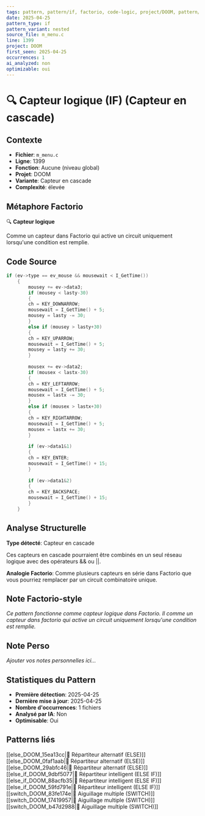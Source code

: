 ```yaml
---
tags: pattern, pattern/if, factorio, code-logic, project/DOOM, pattern/variant/nested
date: 2025-04-25
pattern_type: if
pattern_variant: nested
source_file: m_menu.c
line: 1399
project: DOOM
first_seen: 2025-04-25
occurrences: 1
ai_analyzed: non
optimizable: oui
---
```


# 🔍 Capteur logique (IF) (Capteur en cascade)

## Contexte
- **Fichier**: `m_menu.c`
- **Ligne**: 1399
- **Fonction**: Aucune (niveau global)
- **Projet**: DOOM
- **Variante**: Capteur en cascade
- **Complexité**: élevée

## Métaphore Factorio
🔍 **Capteur logique**

Comme un capteur dans Factorio qui active un circuit uniquement lorsqu'une condition est remplie.

## Code Source
```c
if (ev->type == ev_mouse && mousewait < I_GetTime())
	{
	    mousey += ev->data3;
	    if (mousey < lasty-30)
	    {
		ch = KEY_DOWNARROW;
		mousewait = I_GetTime() + 5;
		mousey = lasty -= 30;
	    }
	    else if (mousey > lasty+30)
	    {
		ch = KEY_UPARROW;
		mousewait = I_GetTime() + 5;
		mousey = lasty += 30;
	    }
		
	    mousex += ev->data2;
	    if (mousex < lastx-30)
	    {
		ch = KEY_LEFTARROW;
		mousewait = I_GetTime() + 5;
		mousex = lastx -= 30;
	    }
	    else if (mousex > lastx+30)
	    {
		ch = KEY_RIGHTARROW;
		mousewait = I_GetTime() + 5;
		mousex = lastx += 30;
	    }
		
	    if (ev->data1&1)
	    {
		ch = KEY_ENTER;
		mousewait = I_GetTime() + 15;
	    }
			
	    if (ev->data1&2)
	    {
		ch = KEY_BACKSPACE;
		mousewait = I_GetTime() + 15;
	    }
	}
```

## Analyse Structurelle
**Type détecté**: Capteur en cascade

Ces capteurs en cascade pourraient être combinés en un seul réseau logique avec des opérateurs && ou ||.

**Analogie Factorio**:
Comme plusieurs capteurs en série dans Factorio que vous pourriez remplacer par un circuit combinatoire unique.

## Note Factorio-style
*Ce pattern fonctionne comme capteur logique dans Factorio. Il comme un capteur dans factorio qui active un circuit uniquement lorsqu'une condition est remplie.*

## Note Perso
*Ajouter vos notes personnelles ici...*

## Statistiques du Pattern
- **Première détection**: 2025-04-25
- **Dernière mise à jour**: 2025-04-25
- **Nombre d'occurrences**: 1 fichiers
- **Analysé par IA**: Non
- **Optimisable**: Oui

## Patterns liés
[[else_DOOM_15ea13cc|🔀 Répartiteur alternatif (ELSE)]]
[[else_DOOM_0faf1aab|🔀 Répartiteur alternatif (ELSE)]]
[[else_DOOM_29abfc46|🔀 Répartiteur alternatif (ELSE)]]
[[else_if_DOOM_9dbf5077|🔄 Répartiteur intelligent (ELSE IF)]]
[[else_if_DOOM_88acfb35|🔄 Répartiteur intelligent (ELSE IF)]]
[[else_if_DOOM_59fd791e|🔄 Répartiteur intelligent (ELSE IF)]]
[[switch_DOOM_83fe174e|🔀 Aiguillage multiple (SWITCH)]]
[[switch_DOOM_17419957|🔀 Aiguillage multiple (SWITCH)]]
[[switch_DOOM_b47d2988|🔀 Aiguillage multiple (SWITCH)]]
